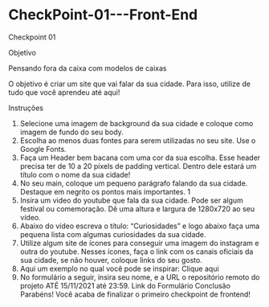 # CheckPoint-01---Front-End


Checkpoint 01

Objetivo

Pensando fora da caixa com modelos de caixas

O objetivo é criar um site que vai falar da sua cidade. Para isso, utilize de
tudo que você aprendeu até aqui!

Instruções

1. Selecione uma imagem de background da sua cidade e coloque como
imagem de fundo do seu body.
2. Escolha ao menos duas fontes para serem utilizadas no seu site. Use o
Google Fonts.
3. Faça um Header bem bacana com uma cor da sua escolha. Esse header
precisa ter de 10 a 20 píxels de padding vertical. Dentro dele estará um título
com o nome da sua cidade!
4. No seu main, coloque um pequeno parágrafo falando da sua cidade.
Destaque em negrito os pontos mais importantes.
1
5. Insira um video do youtube que fala da sua cidade. Pode ser algum festival
ou comemoração. Dê uma altura e largura de 1280x720 ao seu vídeo.
6. Abaixo do vídeo escreva o título: “Curiosidades” e logo abaixo faça uma
pequena lista com algumas curiosidades da sua cidade.
7. Utilize algum site de ícones para conseguir uma imagem do instagram e
outra do youtube. Nesses ícones, faça o link com os canais oficiais da sua
cidade, se não houver, coloque links do seu gosto.
8. Aqui um exemplo no qual você pode se inspirar: Clique aqui
9. No formulário a seguir, insira seu nome, e a URL o repositório remoto do
projeto ATÉ 15/11/2021 até 23:59. Link do Formulário
Conclusão
Parabéns! Você acaba de finalizar o primeiro checkpoint de frontend!
